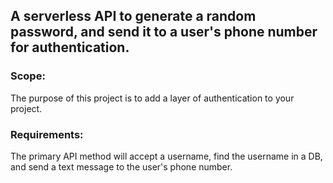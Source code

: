 ## A serverless API to generate a random password, and send it to a user's phone number for authentication.

### Scope:

The purpose of this project is to add a layer of authentication to your project.

### Requirements:

The primary API method will accept a username, find the username in a DB, and send a text message to the user's phone number.
